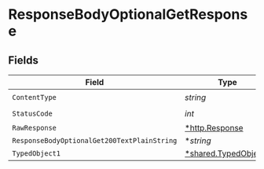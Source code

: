 # ResponseBodyOptionalGetResponse


## Fields

| Field                                                       | Type                                                        | Required                                                    | Description                                                 |
| ----------------------------------------------------------- | ----------------------------------------------------------- | ----------------------------------------------------------- | ----------------------------------------------------------- |
| `ContentType`                                               | *string*                                                    | :heavy_check_mark:                                          | N/A                                                         |
| `StatusCode`                                                | *int*                                                       | :heavy_check_mark:                                          | N/A                                                         |
| `RawResponse`                                               | [*http.Response](https://pkg.go.dev/net/http#Response)      | :heavy_minus_sign:                                          | N/A                                                         |
| `ResponseBodyOptionalGet200TextPlainString`                 | **string*                                                   | :heavy_minus_sign:                                          | OK                                                          |
| `TypedObject1`                                              | [*shared.TypedObject1](../../models/shared/typedobject1.md) | :heavy_minus_sign:                                          | OK                                                          |
